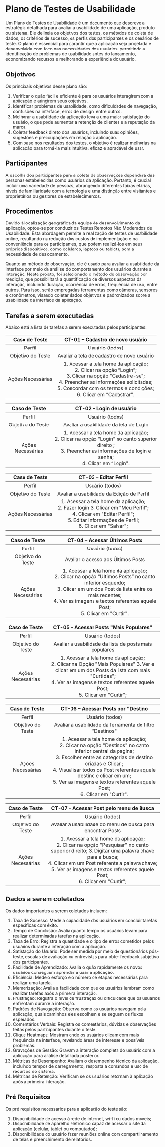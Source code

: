 # Plano de Testes de Usabilidade

Um Plano de Testes de Usabilidade é um documento que descreve a estratégia detalhada para avaliar a usabilidade de uma aplicação, produto ou sistema. Ele delineia os objetivos dos testes, os métodos de coleta de dados, os critérios de sucesso, os perfis dos participantes e os cenários de teste. O plano é essencial para garantir que a aplicação seja projetada e desenvolvida com foco nas necessidades dos usuários, permitindo a identificação de problemas de usabilidade antes do lançamento, economizando recursos e melhorando a experiência do usuário.

## Objetivos

 Os principais objetivos desse plano são:

1. Verificar o quão fácil e eficiente é para os usuários interagirem com a aplicação e atingirem seus objetivos.
2. Identificar problemas de usabilidade, como dificuldades de navegação, confusões na interface, erros de design, entre outros.
3. Melhorar a usabilidade da aplicação leva a uma maior satisfação do usuário, o que pode aumentar a retenção de clientes e a reputação da marca.
4. Coletar feedback direto dos usuários, incluindo suas opiniões, sugestões e preocupações em relação à aplicação.
5. Com base nos resultados dos testes, o objetivo é realizar melhorias na aplicação para torná-la mais intuitiva, eficaz e agradável de usar.

## Participantes

A escolha dos participantes para a coleta de observações dependerá das personas estabelecidas como usuários da aplicação. Portanto, é crucial incluir uma variedade de pessoas, abrangendo diferentes faixas etárias, níveis de familiaridade com a tecnologia e uma distinção entre visitantes e proprietários ou gestores de estabelecimentos.

## Procedimentos

Devido à localização geográfica da equipe de desenvolvimento da aplicação, optou-se por conduzir os Testes Remotos Não Moderados de Usabilidade. Esta abordagem permite a realização de testes de usabilidade online, resultando na redução dos custos de implementação e na conveniência para os participantes, que podem realizá-los em seus próprios dispositivos, como celulares, laptops ou tablets, sem a necessidade de deslocamento.

Quanto ao método de observação, ele é usado para avaliar a usabilidade da interface por meio da análise do comportamento dos usuários durante a interação. Neste projeto, foi selecionado o método de observação por medição, que possibilitará a quantificação de diversos aspectos da interação, incluindo duração, ocorrência de erros, frequência de uso, entre outros. Para isso, serão empregadas ferramentas como câmeras, sensores e cronômetros, visando coletar dados objetivos e padronizados sobre a usabilidade da interface da aplicação.

## Tarefas a serem executadas

Abaixo está a lista de tarefas a serem executadas pelos participantes:

| **Caso de Teste** 	| **CT-01 – Cadastro de novo usuário** 	|
|:---:	|:---:	|
|	Perfil 	| Usuário (todos) |
| Objetivo do Teste 	| Avaliar a tela de cadastro de novo usuário |
| Ações Necessárias 	| 1. Acessar a tela home da aplicação; <br> 2. Clicar na opção “Login”; <br> 3. Clicar na opção "Cadastre-se"; <br> 4. Preencher as informações solicitadas; <br> 5. Concordar com os termos e condições; <br> 6. Clicar em “Cadastrar". |

| **Caso de Teste** 	| **CT-02 – Login de usuário** 	|
|:---:	|:---:	|
|	Perfil 	| Usuário (todos) |
| Objetivo do Teste 	| Avaliar a usabilidade da tela de Login |
| Ações Necessárias 	| 1. Acessar a tela home da aplicação; <br> 2. Clicar na opção “Login” no canto superior direito ; <br> 3. Preencher as informações de login e senha; <br> 4. Clicar em “Login". |

| **Caso de Teste** 	| **CT-03 – Editar Perfil** 	|
|:---:	|:---:	|
|	Perfil 	| Usuário (todos) |
| Objetivo do Teste 	| Avaliar a usabilidade da Edição de Perfil |
| Ações Necessárias 	| 1. Acessar a tela home da aplicação; <br> 2. Fazer login 3. Clicar em "Meu Perfil"; <br> 4. Clicar em "Editar Perfil"; <br> 5. Editar informações de Perfil; <br> 6. Clicar em "Salvar"; |

| **Caso de Teste** 	| **CT-04 – Acessar Últimos Posts** 	|
|:---:	|:---:	|
|	Perfil 	| Usuário (todos) |
| Objetivo do Teste 	| Avaliar o acesso aos Últimos Posts |
| Ações Necessárias 	| 1. Acessar a tela home da aplicação; <br> 2. Clicar na opção “Últimos Posts” no canto inferior esquerdo; <br> 3. Clicar em um dos Post da lista entre os mais recentes; <br> 4. Ver as imagens e textos referentes aquele Post; <br> 5. Clicar em "Curtir". |

| **Caso de Teste** 	| **CT-05 – Acessar Posts "Mais Populares"** 	|
|:---:	|:---:	|
|	Perfil 	| Usuário (todos) |
| Objetivo do Teste 	| Avaliar a usabilidade da lista de posts mais populares |
| Ações Necessárias 	| 1. Acessar a tela home da aplicação; <br> 2. Clicar na Opção "Mais Populares" 3. Ver e clicar em um dos Posts da lista com mais "Curtidas"; <br> 4. Ver as imagens e textos referentes aquele Post; <br> 5. Clicar em "Curtir"; |

| **Caso de Teste** 	| **CT-06 – Acessar Posts por "Destino** 	|
|:---:	|:---:	|
|	Perfil 	| Usuário (todos) |
| Objetivo do Teste 	| Avaliar a usabilidade da ferramenta de filtro "Destinos" |
| Ações Necessárias 	| 1. Acessar a tela home da aplicação; <br> 2. Clicar na opção "Destinos" no canto inferior central da pagina; <br> 3. Escolher entre as categorias de destino criadas e Clicar ; <br> 4. Visualisar todos os Post referentes aquele destino e clicar em um; <br> 5. Ver as imagens e textos referentes aquele Post; <br> 6. Clicar em "Curtir". |

| **Caso de Teste** 	| **CT-07 – Acessar Post pelo menu de Busca** 	|
|:---:	|:---:	|
|	Perfil 	| Usuário (todos) |
| Objetivo do Teste 	| Avaliar a usabilidade do menu de busca para encontrar Posts |
| Ações Necessárias 	| 1. Acessar a tela home da aplicação; <br> 2. Clicar na opção "Pesquisar" no canto superior direito; 3. Digitar uma palavra chave para a busca; <br> 4. Clicar em um Post referente a palavra chave; <br> 5. Ver as imagens e textos referentes aquele Post; <br> 6. Clicar em "Curtir"; |

## Dados a serem coletados

Os dados importantes a serem coletados incluem:

1. Taxa de Sucesso: Mede a capacidade dos usuários em concluir tarefas específicas com êxito.
2. Tempo de Conclusão: Avalia quanto tempo os usuários levam para realizar determinadas tarefas na aplicação.
3. Taxa de Erro: Registra a quantidade e o tipo de erros cometidos pelos usuários durante a interação com a aplicação.
4. Satisfação do Usuário: Pode ser medida por meio de questionários pós-teste, escalas de avaliação ou entrevistas para obter feedback subjetivo dos participantes.
5. Facilidade de Aprendizado: Avalia o quão rapidamente os novos usuários conseguem aprender a usar a aplicação.
6. Eficiência: Mede o esforço e o número de etapas necessárias para realizar uma tarefa.
7. Memorização: Avalia a facilidade com que os usuários lembram como realizar tarefas após a primeira interação.
8. Frustração: Registra o nível de frustração ou dificuldade que os usuários enfrentam durante a interação.
9. Padrões de Navegação: Observa como os usuários navegam pela aplicação, quais caminhos eles escolhem e se seguem os fluxos esperados.
10. Comentários Verbais: Registra os comentários, dúvidas e observações feitas pelos participantes durante o teste.
11. Clique Heatmaps: Mostram onde os usuários clicam com mais frequência na interface, revelando áreas de interesse e possíveis problemas.
12. Gravações de Sessão: Gravam a interação completa do usuário com a aplicação para análise detalhada posterior.
13. Métricas de Desempenho: Avaliam o desempenho técnico da aplicação, incluindo tempos de carregamento, resposta a comandos e uso de recursos do sistema.
14. Métricas de Retenção: Verificam se os usuários retornam à aplicação após a primeira interação.

## Pré Requisitos

Os pré requisitos necessarios para a aplicação do teste são:
1. Disponibilidade de acesso à rede de internet, wi-fi ou dados moveis;
2. Disponibilidade de aparelho eletrónico capaz de acessar o site da aplicação (celular, tablet ou computador);
3. Disponibilidade do usuário fazer reuniões online com compartilhamento de telas e preenchimento de relatórios.
